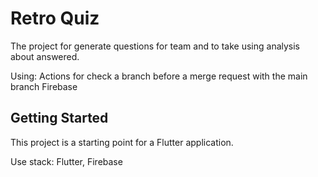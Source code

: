 # Retro Quiz

The project for generate questions for team and to take using analysis about answered.

Using:
Actions for check a branch before a merge request with the main branch
Firebase


## Getting Started

This project is a starting point for a Flutter application.

Use stack:
Flutter, Firebase


